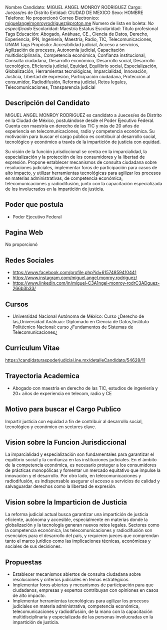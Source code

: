 Nombre Candidato: MIGUEL ANGEL MONROY RODRIGUEZ
Cargo: Juezas/es de Distrito
Entidad: CIUDAD DE MEXICO
Sexo: HOMBRE
Telefono: No proporcionó
Correo Electronico: miguelangelmonroyrodriguez@proton.me
Numero de lista en boleta: *No especificado*
Escolaridad: Maestría
Estatus Escolaridad: Título profesional
Tags Educación: Abogado, Anáhuac, CE., Ciencia de Datos, Derecho, Experiencia, IPN, Ingeniería, Maestría, Radio, TIC, Telecomunicaciones, UNAM
Tags Propósito: Accesibilidad judicial, Acceso a servicios, Agilización de procesos, Autonomía judicial, Capacitación multidisciplinaria., Competencia económica, Confianza institucional, Consulta ciudadana, Desarrollo económico, Desarrollo social, Desarrollo tecnológico, Eficiencia judicial, Equidad, Equilibrio social, Especialización, Globalización, Herramientas tecnológicas, Imparcialidad, Innovación, Justicia, Libertad de expresión, Participación ciudadana, Protección al consumidor, Radiodifusión, Reforma judicial, Retos legales, Telecomunicaciones, Transparencia judicial


## Descripción del Candidato 

MIGUEL ANGEL MONROY RODRIGUEZ es candidato a Jueces/es de Distrito en la Ciudad de México, postulándose desde el Poder Ejecutivo Federal. Cuenta con maestría en derecho de las TIC y más de 20 años de experiencia en telecomunicaciones, radio y competencia económica. Su motivación para buscar el cargo público es contribuir al desarrollo social, tecnológico y económico a través de la impartición de justicia con equidad.

Su visión de la función jurisdiccional se centra en la imparcialidad, la especialización y la protección de los consumidores y la libertad de expresión. Propone establecer mecanismos de consulta ciudadana sobre resoluciones judiciales, implementar foros de participación para casos de alto impacto, y utilizar herramientas tecnológicas para agilizar los procesos en materias administrativas, de competencia económica, telecomunicaciones y radiodifusión, junto con la capacitación especializada de los involucrados en la impartición de justicia.


## Poder que postula

- Poder Ejecutivo Federal


## Pagina Web

No proporcionó


## Redes Sociales

- https://www.facebook.com/profile.php?id=61574859410441
- https://www.instagram.com/miguel.angel.monroy.rodriguez/
- https://www.linkedin.com/in/miguel-C3A1ngel-monroy-rodrC3ADguez-266b3b33/


## Cursos

- Universidad Nacional Autónoma de México: Curso ¿Derecho de las,Universidad Anáhuac: Diplomado en Ciencia de Datos,Instituto Politécnico Nacional: curso ¿Fundamentos de Sistemas de Telecomunicaciones¿


## Curriculum Vitae

https://candidaturaspoderjudicial.ine.mx/detalleCandidato/54628/11


## Trayectoria Academica

- Abogado con maestría en derecho de las TIC, estudios de ingeniería y 20+ años de experiencia en telecom, radio y CE


## Motivo para buscar el Cargo Publico

Impartir justicia con equidad a fin de contribuir al desarrollo social, tecnológico y económico en sectores clave.


## Vision sobre la Funcion Jurisdiccional

La imparcialidad y especialización son fundamentales para garantizar el equilibrio social y la confianza en las instituciones judiciales. En el ámbito de la competencia económica, es necesario proteger a los consumidores de prácticas monopólicas y fomentar un mercado equitativo que impulse la innovación y el desarrollo. Por otro lado, en telecomunicaciones y radiodifusión, es indispensable asegurar el acceso a servicios de calidad y salvaguardar derechos como la libertad de expresión.


## Vision sobre la Imparticion de Justicia

La reforma judicial actual busca garantizar una impartición de justicia eficiente, autónoma y accesible, especialmente en materias donde la globalización y la tecnología generan nuevos retos legales. Sectores como la competencia económica, las telecomunicaciones y radiodifusión son esenciales para el desarrollo del país, y requieren jueces que comprendan tanto el marco jurídico como las implicaciones técnicas, económicas y sociales de sus decisiones.


## Propuestas

- Establecer mecanismos abiertos de consulta ciudadana sobre resoluciones y criterios judiciales en temas estratégicos.
- Implementar foros abiertos y mecanismos de participación para que ciudadanos, empresas y expertos contribuyan con opiniones en casos de alto impacto.
- Implementar herramientas tecnológicas para agilizar los procesos judiciales en materia administrativa, competencia económica, telecomunicaciones y radiodifusión, de la mano con la capacitación multidisciplinaria y especializada de las personas involucradas en la impartición de justicia.

